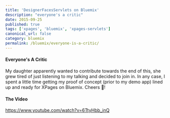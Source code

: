 ```yaml
---
title: 'DesignerFacesServlets on Bluemix'
description: "everyone's a critic"
date: 2015-09-25
published: true
tags: ['xpages', 'bluemix', 'xpages-servlets']
canonical_url: false
category: bluemix
permalink: /bluemix/everyone-is-a-critic/
---
```


#### Everyone's A Critic

My daughter apparently wanted to contribute towards the end of this, she grew tired of just listening to my talking and decided to  join in. In any case, I spent a little time getting my proof of concept (prior to my demo app) lined up and ready for XPages on Bluemix. Cheers 🍻!

#### The Video

https://www.youtube.com/watch?v=6TtyHbb_inQ

